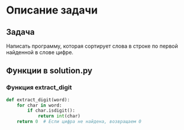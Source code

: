 # Описание задачи

## Задача

Написать программу, которая сортирует слова в строке по первой найденной в слове цифре.

## Функции в solution.py

### Функция extract_digit

```python
def extract_digit(word):
    for char in word:
        if char.isdigit():
            return int(char)
    return 0  # Если цифра не найдена, возвращаем 0
